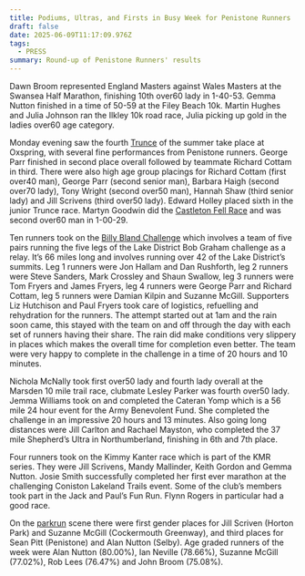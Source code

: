 ```yaml
---
title: Podiums, Ultras, and Firsts in Busy Week for Penistone Runners
draft: false
date: 2025-06-09T11:17:09.976Z
tags:
  - PRESS
summary: Round-up of Penistone Runners' results
---
```

Dawn Broom represented England Masters against Wales Masters at the Swansea Half Marathon, finishing 10th over60 lady in 1-40-53. Gemma Nutton finished in a time of 50-59 at the Filey Beach 10k. Martin Hughes and Julia Johnson ran the Ilkley 10k road race, Julia picking up gold in the ladies over60 age category.

Monday evening saw the fourth [Trunce](https://results.pfrac.co.uk/fell-league-2025/trunce-4) of the summer take place at Oxspring, with several fine performances from Penistone runners.  George Parr finished in second place overall followed by teammate Richard Cottam in third.  There were also high age group placings for Richard Cottam (first over40 man), George Parr (second senior man), Barbara Haigh (second over70 lady), Tony Wright (second over50 man), Hannah Shaw (third senior lady) and Jill Scrivens (third over50 lady).  Edward Holley placed sixth in the junior Trunce race. Martyn Goodwin did the [Castleton Fell Race](https://results.pfrac.co.uk/fell-league-2025/castleton) and was second over60 man in 1-00-29.

Ten runners took on the [Billy Bland Challenge](https://pfrac.co.uk/about/fell-and-trail-running) which involves a team of five pairs running the five legs of the Lake District Bob Graham challenge as a relay.  It’s 66 miles long and involves running over 42 of the Lake District’s summits.  Leg 1 runners were Jon Hallam and Dan Rushforth, leg 2 runners were Steve Sanders, Mark Crossley and Shaun Swallow, leg 3 runners were Tom Fryers and James Fryers, leg 4 runners were George Parr and Richard Cottam, leg 5 runners were Damian Kilpin and Suzanne McGill.  Supporters Liz Hutchison and Paul Fryers took care of logistics, refuelling and rehydration for the runners. The attempt started out at 1am and the rain soon came, this stayed with the team on and off through the day with each set of runners having their share. The rain did make conditions very slippery in places which makes the overall time for completion even better.  The team were very happy to complete in the challenge in a time of 20 hours and 10 minutes.

Nichola McNally took first over50 lady and fourth lady overall at the Marsden 10 mile trail race, clubmate Lesley Parker was fourth over50 lady.  Jemma Williams took on and completed the Cateran Yomp which is a 56 mile 24 hour event for the Army Benevolent Fund.  She completed the challenge in an impressive 20 hours and 13 minutes.  Also going long distances were Jill Carlton and Rachael Mayston, who completed the 37 mile Shepherd’s Ultra in Northumberland, finishing in 6th and 7th place.

Four runners took on the Kimmy Kanter race which is part of the KMR series.  They were Jill Scrivens, Mandy Mallinder, Keith Gordon and Gemma Nutton.  Josie Smith successfully completed her first ever marathon at the challenging Coniston Lakeland Trails event. Some of the club’s members took part in the Jack and Paul’s Fun Run. Flynn Rogers in particular had a good race.

On the [parkrun](https://results.pfrac.co.uk/parkrun-2025/2025-06-07) scene there were first gender places for Jill Scriven (Horton Park) and Suzanne McGill (Cockermouth Greenway), and third places for Sean Pitt (Penistone) and Alan Nutton (Selby).  Age graded runners of the week were Alan Nutton (80.00%), Ian Neville (78.66%), Suzanne McGill (77.02%), Rob Lees (76.47%) and John Broom (75.08%).